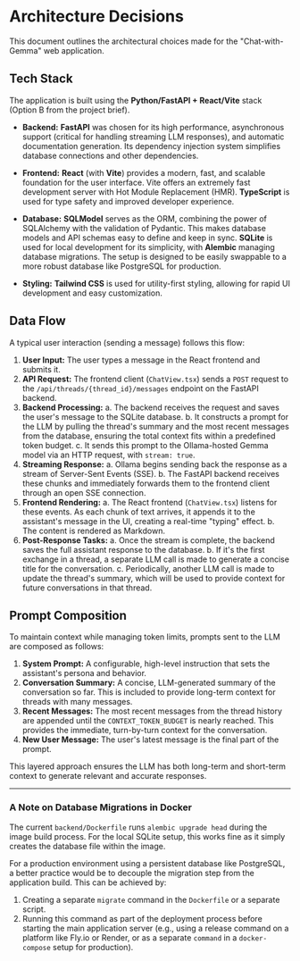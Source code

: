 # Architecture Decisions

This document outlines the architectural choices made for the "Chat-with-Gemma" web application.

## Tech Stack

The application is built using the **Python/FastAPI + React/Vite** stack (Option B from the project brief).

-   **Backend:** **FastAPI** was chosen for its high performance, asynchronous support (critical for handling streaming LLM responses), and automatic documentation generation. Its dependency injection system simplifies database connections and other dependencies.

-   **Frontend:** **React** (with **Vite**) provides a modern, fast, and scalable foundation for the user interface. Vite offers an extremely fast development server with Hot Module Replacement (HMR). **TypeScript** is used for type safety and improved developer experience.

-   **Database:** **SQLModel** serves as the ORM, combining the power of SQLAlchemy with the validation of Pydantic. This makes database models and API schemas easy to define and keep in sync. **SQLite** is used for local development for its simplicity, with **Alembic** managing database migrations. The setup is designed to be easily swappable to a more robust database like PostgreSQL for production.

-   **Styling:** **Tailwind CSS** is used for utility-first styling, allowing for rapid UI development and easy customization.

## Data Flow

A typical user interaction (sending a message) follows this flow:

1.  **User Input:** The user types a message in the React frontend and submits it.
2.  **API Request:** The frontend client (`ChatView.tsx`) sends a `POST` request to the `/api/threads/{thread_id}/messages` endpoint on the FastAPI backend.
3.  **Backend Processing:**
    a. The backend receives the request and saves the user's message to the SQLite database.
    b. It constructs a prompt for the LLM by pulling the thread's summary and the most recent messages from the database, ensuring the total context fits within a predefined token budget.
    c. It sends this prompt to the Ollama-hosted Gemma model via an HTTP request, with `stream: true`.
4.  **Streaming Response:**
    a. Ollama begins sending back the response as a stream of Server-Sent Events (SSE).
    b. The FastAPI backend receives these chunks and immediately forwards them to the frontend client through an open SSE connection.
5.  **Frontend Rendering:**
    a. The React frontend (`ChatView.tsx`) listens for these events. As each chunk of text arrives, it appends it to the assistant's message in the UI, creating a real-time "typing" effect.
    b. The content is rendered as Markdown.
6.  **Post-Response Tasks:**
    a. Once the stream is complete, the backend saves the full assistant response to the database.
    b. If it's the first exchange in a thread, a separate LLM call is made to generate a concise title for the conversation.
    c. Periodically, another LLM call is made to update the thread's summary, which will be used to provide context for future conversations in that thread.

## Prompt Composition

To maintain context while managing token limits, prompts sent to the LLM are composed as follows:

1.  **System Prompt:** A configurable, high-level instruction that sets the assistant's persona and behavior.
2.  **Conversation Summary:** A concise, LLM-generated summary of the conversation so far. This is included to provide long-term context for threads with many messages.
3.  **Recent Messages:** The most recent messages from the thread history are appended until the `CONTEXT_TOKEN_BUDGET` is nearly reached. This provides the immediate, turn-by-turn context for the conversation.
4.  **New User Message:** The user's latest message is the final part of the prompt.

This layered approach ensures the LLM has both long-term and short-term context to generate relevant and accurate responses.

---
### A Note on Database Migrations in Docker

The current `backend/Dockerfile` runs `alembic upgrade head` during the image build process. For the local SQLite setup, this works fine as it simply creates the database file within the image.

For a production environment using a persistent database like PostgreSQL, a better practice would be to decouple the migration step from the application build. This can be achieved by:
1.  Creating a separate `migrate` command in the `Dockerfile` or a separate script.
2.  Running this command as part of the deployment process before starting the main application server (e.g., using a release command on a platform like Fly.io or Render, or as a separate `command` in a `docker-compose` setup for production).
